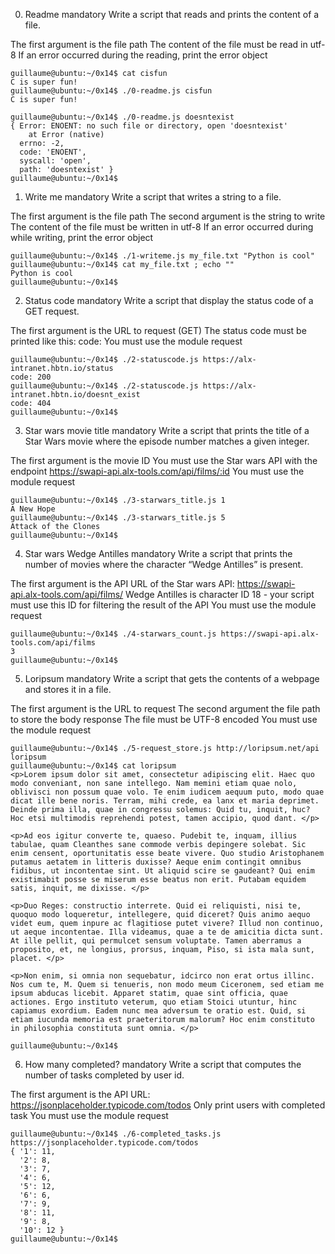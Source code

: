 0. Readme
   mandatory
   Write a script that reads and prints the content of a file.

The first argument is the file path
The content of the file must be read in utf-8
If an error occurred during the reading, print the error object

```
guillaume@ubuntu:~/0x14$ cat cisfun
C is super fun!
guillaume@ubuntu:~/0x14$ ./0-readme.js cisfun
C is super fun!

guillaume@ubuntu:~/0x14$ ./0-readme.js doesntexist
{ Error: ENOENT: no such file or directory, open 'doesntexist'
    at Error (native)
  errno: -2,
  code: 'ENOENT',
  syscall: 'open',
  path: 'doesntexist' }
guillaume@ubuntu:~/0x14$
```

1. Write me
   mandatory
   Write a script that writes a string to a file.

The first argument is the file path
The second argument is the string to write
The content of the file must be written in utf-8
If an error occurred during while writing, print the error object

```
guillaume@ubuntu:~/0x14$ ./1-writeme.js my_file.txt "Python is cool"
guillaume@ubuntu:~/0x14$ cat my_file.txt ; echo ""
Python is cool
guillaume@ubuntu:~/0x14$
```

2. Status code
   mandatory
   Write a script that display the status code of a GET request.

The first argument is the URL to request (GET)
The status code must be printed like this: code: <status code>
You must use the module request

```
guillaume@ubuntu:~/0x14$ ./2-statuscode.js https://alx-intranet.hbtn.io/status
code: 200
guillaume@ubuntu:~/0x14$ ./2-statuscode.js https://alx-intranet.hbtn.io/doesnt_exist
code: 404
guillaume@ubuntu:~/0x14$
```

3. Star wars movie title
   mandatory
   Write a script that prints the title of a Star Wars movie where the episode number matches a given integer.

The first argument is the movie ID
You must use the Star wars API with the endpoint https://swapi-api.alx-tools.com/api/films/:id
You must use the module request

```
guillaume@ubuntu:~/0x14$ ./3-starwars_title.js 1
A New Hope
guillaume@ubuntu:~/0x14$ ./3-starwars_title.js 5
Attack of the Clones
guillaume@ubuntu:~/0x14$
```

4. Star wars Wedge Antilles
   mandatory
   Write a script that prints the number of movies where the character “Wedge Antilles” is present.

The first argument is the API URL of the Star wars API: https://swapi-api.alx-tools.com/api/films/
Wedge Antilles is character ID 18 - your script must use this ID for filtering the result of the API
You must use the module request

```
guillaume@ubuntu:~/0x14$ ./4-starwars_count.js https://swapi-api.alx-tools.com/api/films
3
guillaume@ubuntu:~/0x14$
```

5. Loripsum
   mandatory
   Write a script that gets the contents of a webpage and stores it in a file.

The first argument is the URL to request
The second argument the file path to store the body response
The file must be UTF-8 encoded
You must use the module request

```
guillaume@ubuntu:~/0x14$ ./5-request_store.js http://loripsum.net/api loripsum
guillaume@ubuntu:~/0x14$ cat loripsum
<p>Lorem ipsum dolor sit amet, consectetur adipiscing elit. Haec quo modo conveniant, non sane intellego. Nam memini etiam quae nolo, oblivisci non possum quae volo. Te enim iudicem aequum puto, modo quae dicat ille bene noris. Terram, mihi crede, ea lanx et maria deprimet. Deinde prima illa, quae in congressu solemus: Quid tu, inquit, huc? Hoc etsi multimodis reprehendi potest, tamen accipio, quod dant. </p>

<p>Ad eos igitur converte te, quaeso. Pudebit te, inquam, illius tabulae, quam Cleanthes sane commode verbis depingere solebat. Sic enim censent, oportunitatis esse beate vivere. Quo studio Aristophanem putamus aetatem in litteris duxisse? Aeque enim contingit omnibus fidibus, ut incontentae sint. Ut aliquid scire se gaudeant? Qui enim existimabit posse se miserum esse beatus non erit. Putabam equidem satis, inquit, me dixisse. </p>

<p>Duo Reges: constructio interrete. Quid ei reliquisti, nisi te, quoquo modo loqueretur, intellegere, quid diceret? Quis animo aequo videt eum, quem inpure ac flagitiose putet vivere? Illud non continuo, ut aeque incontentae. Illa videamus, quae a te de amicitia dicta sunt. At ille pellit, qui permulcet sensum voluptate. Tamen aberramus a proposito, et, ne longius, prorsus, inquam, Piso, si ista mala sunt, placet. </p>

<p>Non enim, si omnia non sequebatur, idcirco non erat ortus illinc. Nos cum te, M. Quem si tenueris, non modo meum Ciceronem, sed etiam me ipsum abducas licebit. Apparet statim, quae sint officia, quae actiones. Ergo instituto veterum, quo etiam Stoici utuntur, hinc capiamus exordium. Eadem nunc mea adversum te oratio est. Quid, si etiam iucunda memoria est praeteritorum malorum? Hoc enim constituto in philosophia constituta sunt omnia. </p>

guillaume@ubuntu:~/0x14$
```

6. How many completed?
   mandatory
   Write a script that computes the number of tasks completed by user id.

The first argument is the API URL: https://jsonplaceholder.typicode.com/todos
Only print users with completed task
You must use the module request

```
guillaume@ubuntu:~/0x14$ ./6-completed_tasks.js https://jsonplaceholder.typicode.com/todos
{ '1': 11,
  '2': 8,
  '3': 7,
  '4': 6,
  '5': 12,
  '6': 6,
  '7': 9,
  '8': 11,
  '9': 8,
  '10': 12 }
guillaume@ubuntu:~/0x14$
```
